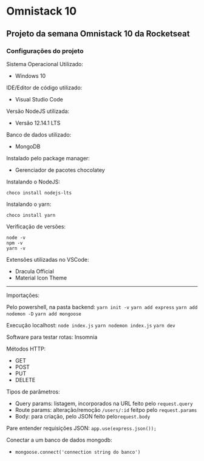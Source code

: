 # Omnistack 10
## Projeto da semana Omnistack 10 da Rocketseat
### Configurações do projeto
Sistema Operacional Utilizado: 
- Windows 10  
  
IDE/Editor de código utilizado:
- Visual Studio Code  
  
Versão NodeJS utilizada:
- Versão 12.14.1 LTS  

Banco de dados utilizado:
- MongoDB

Instalado pelo package manager:
- Gerenciador de pacotes chocolatey  
  
Instalando o NodeJS:

    choco install nodejs-lts  

Instalando o yarn:

    choco install yarn
    
Verificação de versões:
    
    node -v
    npm -v
    yarn -v  

Extensões utilizadas no VSCode:
- Dracula Official
- Material Icon Theme

---
Importações:

Pelo powershell, na pasta backend:
`yarn init -v`
`yarn add express`
`yarn add nodemon -D`
`yarn add mongoose`

Execução localhost:
`node index.js`
`yarn nodemon index.js`
`yarn dev`

Software para testar rotas: Insomnia

Métodos HTTP:
- GET
- POST
- PUT
- DELETE

Tipos de parâmetros:
- Query params: listagem, incorporados na URL feito pelo `request.query`
- Route params: alteração/remoção `/users/:id` feitpo pelo `request.params`
- Body: para criação, pelo JSON feito pelo`request.body`

Pare entender requisições JSON: `app.use(express.json());`

Conectar a um banco de dados mongodb:
- `mongoose.connect('connection string do banco')`